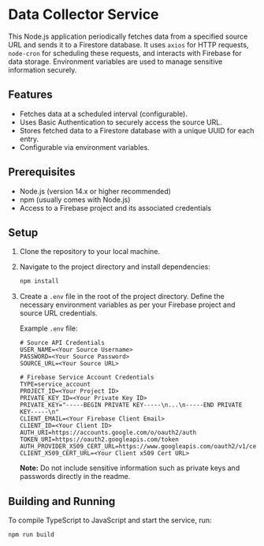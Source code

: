 # Data Collector Service

This Node.js application periodically fetches data from a specified source URL and sends it to a Firestore database. It uses `axios` for HTTP requests, `node-cron` for scheduling these requests, and interacts with Firebase for data storage. Environment variables are used to manage sensitive information securely.

## Features

- Fetches data at a scheduled interval (configurable).
- Uses Basic Authentication to securely access the source URL.
- Stores fetched data to a Firestore database with a unique UUID for each entry.
- Configurable via environment variables.

## Prerequisites

- Node.js (version 14.x or higher recommended)
- npm (usually comes with Node.js)
- Access to a Firebase project and its associated credentials

## Setup

1. Clone the repository to your local machine.
2. Navigate to the project directory and install dependencies:

    ```bash
    npm install
    ```

3. Create a `.env` file in the root of the project directory. Define the necessary environment variables as per your Firebase project and source URL credentials.

    Example `.env` file:
    ```
    # Source API Credentials
    USER_NAME=<Your Source Username>
    PASSWORD=<Your Source Password>
    SOURCE_URL=<Your Source URL>
    
    # Firebase Service Account Credentials
    TYPE=service_account
    PROJECT_ID=<Your Project ID>
    PRIVATE_KEY_ID=<Your Private Key ID>
    PRIVATE_KEY="-----BEGIN PRIVATE KEY-----\n...\n-----END PRIVATE KEY-----\n"
    CLIENT_EMAIL=<Your Firebase Client Email>
    CLIENT_ID=<Your Client ID>
    AUTH_URI=https://accounts.google.com/o/oauth2/auth
    TOKEN_URI=https://oauth2.googleapis.com/token
    AUTH_PROVIDER_X509_CERT_URL=https://www.googleapis.com/oauth2/v1/certs
    CLIENT_X509_CERT_URL=<Your Client x509 Cert URL>
    ```

    **Note:** Do not include sensitive information such as private keys and passwords directly in the readme.

## Building and Running

To compile TypeScript to JavaScript and start the service, run:

```bash
npm run build
